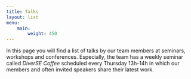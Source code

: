 ```yaml
---
title: Talks
layout: list
menu: 
    main:
        weight: 450
---
```



In this page you will find a list of talks by our team members at seminars,
workshops and conferences. Especially, the team has a weekly seminar called
*DiverSE Coffee* scheduled every Thursday 13h-14h in which our members and often
invited speakers share their latest work.
